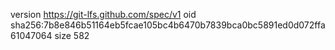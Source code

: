 version https://git-lfs.github.com/spec/v1
oid sha256:7b8e846b51164eb5fcae105bc4b6470b7839bca0bc5891ed0d072ffa61047064
size 582
